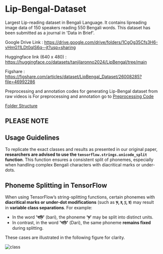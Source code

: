 # Lip-Bengal-Dataset

Largest Lip-reading dataset in Bengali Language. It contains lipreading image data of 150 speakers reading 550 Bengali words. This dataset has been submitted as a journal in 'Data in Brief'.

Google Drive Link : https://drive.google.com/drive/folders/1CgOg35Cfs3H6-vHmG11LDt0qlS6q--jt?usp=sharing

Huggingface link (640 x 480) : https://huggingface.co/datasets/tanjilaronno2024/LipBengal/tree/main

Figshare : https://figshare.com/articles/dataset/LipBengal_Dataset/26008285?file=46992286

Preprocessing and annotation codes for generating Lip-Bengal dataset from raw videos is 
For preprocessing and annotation go to [Preprocessing Code](finalDatasetCode.ipynb)


[Folder Structure](DataStructure.PNG)

## PLEASE NOTE
## Usage Guidelines

To replicate the exact classes and results as presented in our original paper, **researchers are advised to use the `tensorflow.strings.unicode_split` function**. This function ensures a consistent split of phonemes, especially when handling complex Bengali characters with diacritical marks or under-dots.

## Phoneme Splitting in TensorFlow

When using TensorFlow’s string-splitting functions, certain phonemes with **diacritical marks or under-dot modifications** (such as **ড়, র, ঢ়, য়**) may result in **variable class separations**. For example:

- In the word **'বাড়ি'** (bari), the phoneme **‘ড়’** may be split into distinct units.
- In contrast, in the word **'দাড়ি'** (Dari), the same phoneme **remains fixed** during splitting.

These cases are illustrated in the following figure for clarity.



![class](https://github.com/user-attachments/assets/027c24b5-9f91-471a-aa14-0d2e04953672)
